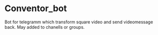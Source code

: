 # Conventor_bot

Bot for telegramm which transform square video and send videomessage back. May added to chanells or groups. 
